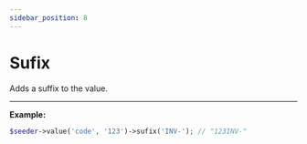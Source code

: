 ```yaml
---
sidebar_position: 8
---
```


# Sufix

Adds a suffix to the value.

---

**Example:**

```php
$seeder->value('code', '123')->sufix('INV-'); // "123INV-"
